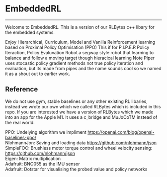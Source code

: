 # EmbeddedRL
------------
Welcome to EmbeddedRL. This is a version of our RLBytes c++ libary for the embedded systems. <br/>

Enjoy Hierarchical, Curriculum, Model and Vanilla Reinforcement learning based on Proximal Policy Optimisation (PPO)
This if for P.I.P.E.R Policy Iteraction, Policy Evaluvation Robot a segway style robot that learning to balance and follow a moving target though hieracical learning
Note Piper uses stocastic policy gradient methods not true policy iteration and evaluation, but its made from pipes and the name sounds cool so we named it  as a shout out to earlier work.

Reference
----------
We do not use gym, stable baselines or any other existing RL libaries, instead we wrote our own which we called RLBytes which is included in this repo. 
If you are interested we have a version of RLBytes which we made into an app for the Apple M1. It uses a c_bridge and MuJoCoTM instead of the real world. 
<br/>

PPO:          Undelying algorithm we impliment https://openai.com/blog/openai-baselines-ppo/<br/>
NlohmannJon:  Saving and loading data https://github.com/nlohmann/json<br/>
SimpleFOC:    Brushless motor torque control and wheel velocity sensing: https://github.com/nlohmann/json<br/>
Eigen:        Matrix multiplication<br/>
Adafruit:     BNO055 as the IMU sensor<br/>
Adafruit:     Dotstar for visualising the probed value and policy networks<br/>
